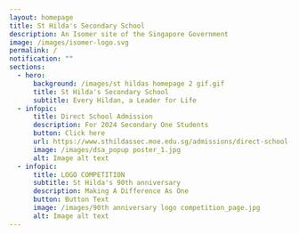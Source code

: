 ```yaml
---
layout: homepage
title: St Hilda's Secondary School
description: An Isomer site of the Singapore Government
image: /images/isomer-logo.svg
permalink: /
notification: ""
sections:
  - hero:
      background: /images/st hildas homepage 2 gif.gif
      title: St Hilda's Secondary School
      subtitle: Every Hildan, a Leader for Life
  - infopic:
      title: Direct School Admission
      description: For 2024 Secondary One Students
      button: Click here
      url: https://www.sthildassec.moe.edu.sg/admissions/direct-school-admission-dsa/
      image: /images/dsa_popup poster_1.jpg
      alt: Image alt text
  - infopic:
      title: LOGO COMPETITION
      subtitle: St Hilda's 90th anniversary
      description: Making A Difference As One
      button: Button Text
      image: /images/90th anniversary logo competition_page.jpg
      alt: Image alt text
---
```

